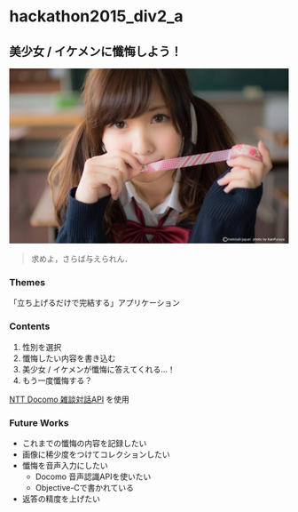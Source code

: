 # hackathon2015_div2_a

## 美少女 / イケメンに懺悔しよう！

![](/Zange/contents/images/main.jpg)

> 求めよ，さらば与えられん．

### Themes
「立ち上げるだけで完結する」アプリケーション

### Contents

1. 性別を選択
2. 懺悔したい内容を書き込む
3. 美少女 / イケメンが懺悔に答えてくれる…！
4. もう一度懺悔する？

[NTT Docomo 雑談対話API](http://dev.smt.docomo.ne.jp/?p=docs.api.page&api_name=dialogue&p_name=api_reference) を使用

### Future Works
* これまでの懺悔の内容を記録したい
* 画像に稀少度をつけてコレクションしたい
* 懺悔を音声入力にしたい
  - Docomo 音声認識APIを使いたい
  - Objective-Cで書かれている
* 返答の精度を上げたい
